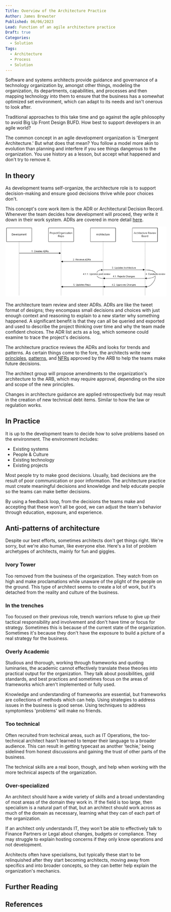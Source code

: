 ```yaml
---
Title: Overview of the Architecture Practice
Author: James Brewster
Published: 06/06/2023
Lead: Function of an agile architecture practice
Draft: true
Categories:
  - Solution
Tags:
  - Architecture
  - Process
  - Solution
---
```

Software and systems architects provide guidance and governance of a technology organization by, amongst other things, modeling the organization, its departments, capabilities, and processes and then mapping technology into them to ensure that the business has a somewhat optimized set environment, which can adapt to its needs and isn't onerous to look after.

Traditional approaches to this take time and go against the agile philosophy to avoid Big Up Front Design BUFD. How best to support developers in an agile world?

The common concept in an agile development organization is 'Emergent Architecture.' But what does that mean? You follow a model more akin to evolution than planning and interfere if you see things dangerous to the organization. You use history as a lesson, but accept what happened and don't try to remove it.

## In theory

As development teams self-organize, the architecture role is to support decision-making and ensure good decisions thrive while poor choices don't.

This concept's core work item is the ADR or Architectural Decision Record. Whenever the team decides how development will proceed, they write it down in their work system. ADRs are covered in more detail [here](xref:architecture-decision-records).

![Architecture Process](../../media/architecture-process.png)

The architecture team review and steer ADRs. ADRs are like the tweet format of designs; they encompass small decisions and choices with just enough context and reasoning to explain to a new starter why something happened. A significant benefit is that they can all be queried and exported and used to describe the project thinking over time and why the team made confident choices. The ADR list acts as a log, which someone could examine to trace the project's decisions. 

The architecture practice reviews the ADRs and looks for trends and patterns. As certain things come to the fore, the architects write new [principles](xref:principles), [patterns](xref:patterns), and [NFRs](xref:nfrs) approved by the ARB to help the teams make future decisions.

The architect group will propose amendments to the organization's architecture to the ARB, which may require approval, depending on the size and scope of the new principles.

Changes in architecture guidance are applied retrospectively but may result in the creation of new technical debt items. Similar to how the law or regulation works.

## In Practice

It is up to the development team to decide how to solve problems based on the environment. The environment includes:

* Existing systems
* People & Culture
* Existing technology
* Existing projects

Most people try to make good decisions. Usually, bad decisions are the result of poor communication or poor information. The architecture practice must create meaningful decisions and knowledge and help educate people so the teams can make better decisions.

By using a feedback loop, from the decisions the teams make and accepting that these won't all be good, we can adjust the team's behavior through education, exposure, and experience.

## Anti-patterns of architecture

Despite our best efforts, sometimes architects don't get things right. We're sorry, but we're also human, like everyone else. Here's a list of problem archetypes of architects, mainly for fun and giggles.

### Ivory Tower

Too removed from the business of the organization. They watch from on high and make proclamations while unaware of the plight of the people on the ground. This type of architect seems to create a lot of work, but it's detached from the reality and culture of the business.

### In the trenches

Too focused on their previous role, trench warriors refuse to give up their tactical responsibility and involvement and don't have time or focus for strategy. Sometimes this is because of the current state of the organization. Sometimes it's because they don't have the exposure to build a picture of a real strategy for the business.

### Overly Academic

Studious and thorough, working through frameworks and quoting luminaries, the academic cannot effectively translate these theories into practical output for the organization. They talk about possibilities, gold standards, and best practices and sometimes focus on the areas of frameworks which aren't implemented or fully used.

Knowledge and understanding of frameworks are essential, but frameworks are collections of methods which can help. Using strategies to address issues in the business is good sense. Using techniques to address symptomless 'problems' will make no friends.

### Too technical

Often recruited from technical areas, such as IT Operations, the too-technical architect hasn't learned to temper their language to a broader audience. This can result in getting typecast as another 'techie,' being sidelined from honest discussions and gaining the trust of other parts of the business.

The technical skills are a real boon, though, and help when working with the more technical aspects of the organization.

### Over-specialized

An architect should have a wide variety of skills and a broad understanding of most areas of the domain they work in. If the field is too large, then specialism is a natural part of that, but an architect should work across as much of the domain as necessary, learning what they can of each part of the organization.

If an architect only understands IT, they won't be able to effectively talk to Finance Partners or Legal about changes, budgets or compliance. They may struggle to explain hosting concerns if they only know operations and not development.

Architects often have specialisms, but typically these start to be relinquished after they start becoming architects, moving away from specifics and into broader concepts, so they can better help explain the organization's mechanics.

## Further Reading

## References
